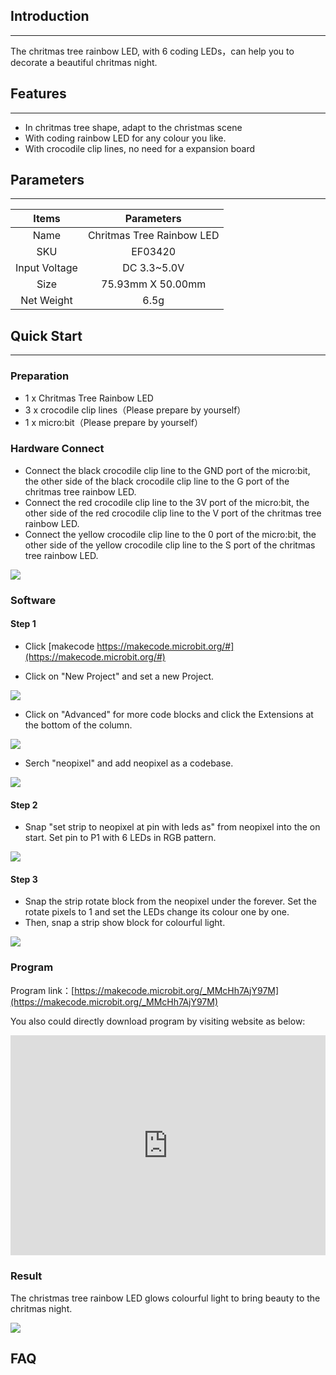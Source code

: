 ## Introduction
---
 The chritmas tree rainbow LED, with 6 coding LEDs，can help you to decorate a beautiful chritmas night.

## Features
---
- In chritmas tree shape, adapt to the christmas scene
- With coding rainbow LED for any colour you like.
- With crocodile clip lines, no need for a expansion board

## Parameters
---
|Items|Parameters|
|:-:|:-:|
|Name|Chritmas Tree Rainbow LED|
|SKU| EF03420|
|Input Voltage|DC 3.3~5.0V|
|Size|75.93mm X 50.00mm|
|Net Weight|6.5g|


## Quick Start  
---
### Preparation
- 1 x Chritmas Tree Rainbow LED
- 3 x crocodile clip lines（Please prepare by yourself）
- 1 x micro:bit（Please prepare by yourself）

### Hardware Connect   
- Connect the black crocodile clip line to the GND port of the micro:bit, the other side of the black crocodile clip line to the G port of the chritmas tree rainbow LED.
- Connect the red crocodile clip line to the 3V port of the micro:bit, the other side of the red crocodile clip line to the V port of the chritmas tree rainbow LED.
- Connect the yellow crocodile clip line to the 0 port of the micro:bit, the other side of the yellow crocodile clip line to the S port of the chritmas tree rainbow LED.

![](https://i.imgur.com/8uQCfYE.jpg)

### Software  
#### Step 1

- Click [makecode https://makecode.microbit.org/#](https://makecode.microbit.org/#)

- Click on "New Project" and set a new Project.

![](https://i.imgur.com/t34k5Zb.png)

- Click on "Advanced" for more code blocks and click the Extensions at the bottom of the column.

![](https://i.imgur.com/Zg0fO6x.png)

- Serch "neopixel" and add neopixel as a codebase.

![](https://i.imgur.com/pqB776X.png)

#### Step 2

- Snap "set strip to neopixel at pin with leds as" from neopixel into the on start. Set pin to P1 with 6 LEDs in RGB pattern.

![](https://i.imgur.com/PXHZH2L.png)

#### Step 3

- Snap the strip rotate block from the neopixel under the forever. Set the rotate pixels to 1 and set the LEDs change its colour one by one.
- Then, snap a strip show block for colourful light. 

![](https://i.imgur.com/LMHM9JS.png)

### Program

Program link：[https://makecode.microbit.org/_MMcHh7AjY97M](https://makecode.microbit.org/_MMcHh7AjY97M)

You also could directly download program by visiting website as below:

<div style="position:relative;height:0;padding-bottom:70%;overflow:hidden;"><iframe style="position:absolute;top:0;left:0;width:100%;height:100%;" src="https://makecode.microbit.org/#pub:_MMcHh7AjY97M" frameborder="0" sandbox="allow-popups allow-forms allow-scripts allow-same-origin"></iframe></div>  

### Result 

The christmas tree rainbow LED glows colourful light to bring beauty to the chritmas night.

![](https://i.imgur.com/fDvmCab.gif)

## FAQ


